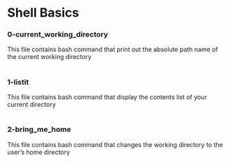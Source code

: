 # Shell Basics

### 0-current_working_directory
This file contains bash command that print out the absolute path name of the current working directory
#
### 1-listit
This file contains bash command that display the contents list of your current directory
#

### 2-bring_me_home
This file contains bash command that changes the working directory to the user’s home directory
#
